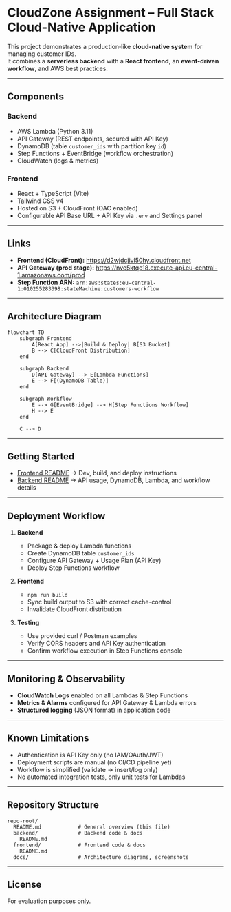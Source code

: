 # CloudZone Assignment – Full Stack Cloud-Native Application

This project demonstrates a production‑like **cloud‑native system** for managing customer IDs.  
It combines a **serverless backend** with a **React frontend**, an **event‑driven workflow**, and AWS best practices.

---

## Components

### Backend

- AWS Lambda (Python 3.11)
- API Gateway (REST endpoints, secured with API Key)
- DynamoDB (table `customer_ids` with partition key `id`)
- Step Functions + EventBridge (workflow orchestration)
- CloudWatch (logs & metrics)

### Frontend

- React + TypeScript (Vite)
- Tailwind CSS v4
- Hosted on S3 + CloudFront (OAC enabled)
- Configurable API Base URL + API Key via `.env` and Settings panel

---

## Links

- **Frontend (CloudFront):** https://d2wjdcjivl50hy.cloudfront.net
- **API Gateway (prod stage):** https://nve5ktqo18.execute-api.eu-central-1.amazonaws.com/prod
- **Step Function ARN:** `arn:aws:states:eu-central-1:010255283398:stateMachine:customers-workflow`

---

## Architecture Diagram

```mermaid
flowchart TD
    subgraph Frontend
        A[React App] -->|Build & Deploy| B[S3 Bucket]
        B --> C[CloudFront Distribution]
    end

    subgraph Backend
        D[API Gateway] --> E[Lambda Functions]
        E --> F[(DynamoDB Table)]
    end

    subgraph Workflow
        E --> G[EventBridge] --> H[Step Functions Workflow]
        H --> E
    end

    C --> D
```

---

## Getting Started

- [Frontend README](./frontend/README.md) → Dev, build, and deploy instructions
- [Backend README](./backend/README.md) → API usage, DynamoDB, Lambda, and workflow details

---

## Deployment Workflow

1. **Backend**

   - Package & deploy Lambda functions
   - Create DynamoDB table `customer_ids`
   - Configure API Gateway + Usage Plan (API Key)
   - Deploy Step Functions workflow

2. **Frontend**

   - `npm run build`
   - Sync build output to S3 with correct cache-control
   - Invalidate CloudFront distribution

3. **Testing**
   - Use provided curl / Postman examples
   - Verify CORS headers and API Key authentication
   - Confirm workflow execution in Step Functions console

---

## Monitoring & Observability

- **CloudWatch Logs** enabled on all Lambdas & Step Functions
- **Metrics & Alarms** configured for API Gateway & Lambda errors
- **Structured logging** (JSON format) in application code

---

## Known Limitations

- Authentication is API Key only (no IAM/OAuth/JWT)
- Deployment scripts are manual (no CI/CD pipeline yet)
- Workflow is simplified (validate → insert/log only)
- No automated integration tests, only unit tests for Lambdas

---

## Repository Structure

```
repo-root/
  README.md            # General overview (this file)
  backend/             # Backend code & docs
    README.md
  frontend/            # Frontend code & docs
    README.md
  docs/                # Architecture diagrams, screenshots
```

---

## License

For evaluation purposes only.
